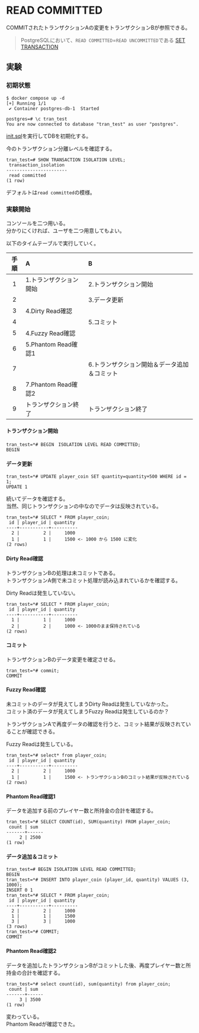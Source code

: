 # READ COMMITTED

COMMITされたトランザクションAの変更をトランザクションBが参照できる。

> PostgreSQLにおいて、`READ COMMITTED`=`READ UNCOMMITTED`である
> [SET TRANSACTION](https://www.postgresql.jp/document/15/html/sql-set-transaction.html)

## 実験

### 初期状態

```console
$ docker compose up -d
[+] Running 1/1
 ✔ Container postgres-db-1  Started     
```

```console
postgres=# \c tran_test
You are now connected to database "tran_test" as user "postgres".
```

[init.sql](./init.sql)を実行してDBを初期化する。

今のトランザクション分離レベルを確認する。  

```console
tran_test=# SHOW TRANSACTION ISOLATION LEVEL;
 transaction_isolation 
-----------------------
 read committed
(1 row)
```

デフォルトは`read committed`の模様。  

### 実験開始

コンソールを二つ用いる。  
分かりにくければ、ユーザを二つ用意してもよい。

以下のタイムテーブルで実行していく。

手順|A|B
:--:|:--|:--
1|1.トランザクション開始|2.トランザクション開始|
2||3.データ更新|
3|4.Dirty Read確認|
4||5.コミット
5|4.Fuzzy Read確認|
6|5.Phantom Read確認1
7||6.トランザクション開始＆データ追加＆コミット|
8|7.Phantom Read確認2|
9|トランザクション終了|トランザクション終了|

#### トランザクション開始

```console
tran_test=*# BEGIN　ISOLATION LEVEL READ COMMITTED;
BEGIN
```

#### データ更新

```console
tran_test=*# UPDATE player_coin SET quantity=quantity+500 WHERE id = 1;
UPDATE 1
```

続いてデータを確認する。  
当然、同じトランザクションの中なのでデータは反映されている。

```console
tran_test=*# SELECT * FROM player_coin;
 id | player_id | quantity
----+-----------+----------
  2 |         2 |     1000
  1 |         1 |     1500 <- 1000 から 1500 に変化
(2 rows)
```

#### Dirty Read確認

トランザクションBの処理は未コミットである。  
トランザクションA側で未コミット処理が読み込まれているかを確認する。

Dirty Readは発生していない。

```console
tran_test=*# SELECT * FROM player_coin;
 id | player_id | quantity
----+-----------+----------
  1 |         1 |     1000
  2 |         2 |     1000 <- 1000のまま保持されている
(2 rows)
```

#### コミット

トランザクションBのデータ変更を確定させる。

```console
tran_test=*# commit;
COMMIT
```

#### Fuzzy Read確認

未コミットのデータが見えてしまうDirty Readは発生していなかった。  
コミット済のデータが見えてしまうFuzzy Readは発生しているのか？

トランザクションAで再度データの確認を行うと、コミット結果が反映されていることが確認できる。

Fuzzy Readは発生している。

```console
tran_test=*# select* from player_coin;
 id | player_id | quantity
----+-----------+----------
  2 |         2 |     1000
  1 |         1 |     1500 <- トランザクションBのコミット結果が反映されている
(2 rows)
```

#### Phantom Read確認1

データを追加する前のプレイヤー数と所持金の合計を確認する。

```console
tran_test=*# SELECT COUNT(id), SUM(quantity) FROM player_coin;
 count | sum
-------+------
     2 | 2500
(1 row)
```

#### データ追加＆コミット

```console
tran_test=# BEGIN ISOLATION LEVEL READ COMMITTED;
BEGIN
tran_test=*# INSERT INTO player_coin (player_id, quantity) VALUES (3, 1000);
INSERT 0 1
tran_test=*# SELECT * FROM player_coin;
 id | player_id | quantity
----+-----------+----------
  2 |         2 |     1000
  1 |         1 |     1500
  3 |         3 |     1000
(3 rows)
tran_test=*# COMMIT;
COMMIT
```

#### Phantom Read確認2

データを追加したトランザクションBがコミットした後、再度プレイヤー数と所持金の合計を確認する。

```console
tran_test=*# select count(id), sum(quantity) from player_coin;
 count | sum  
-------+------
     3 | 3500
(1 row)
```

変わっている。  
Phantom Readが確認できた。
